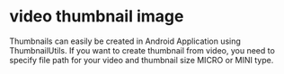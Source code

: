 # video thumbnail image
Thumbnails can easily be created in Android Application using ThumbnailUtils. If you want to create thumbnail from video, you need to specify file path for your video and thumbnail size MICRO or MINI type.
